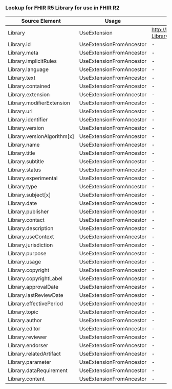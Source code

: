 ### Lookup for FHIR R5 Library for use in FHIR R2

| Source Element | Usage | Target |
| -------------- | ----- | ------ |
| Library | UseExtension | http://hl7.org/fhir/5.0/StructureDefinition/extension-Library |
| Library.id | UseExtensionFromAncestor | - |
| Library.meta | UseExtensionFromAncestor | - |
| Library.implicitRules | UseExtensionFromAncestor | - |
| Library.language | UseExtensionFromAncestor | - |
| Library.text | UseExtensionFromAncestor | - |
| Library.contained | UseExtensionFromAncestor | - |
| Library.extension | UseExtensionFromAncestor | - |
| Library.modifierExtension | UseExtensionFromAncestor | - |
| Library.url | UseExtensionFromAncestor | - |
| Library.identifier | UseExtensionFromAncestor | - |
| Library.version | UseExtensionFromAncestor | - |
| Library.versionAlgorithm[x] | UseExtensionFromAncestor | - |
| Library.name | UseExtensionFromAncestor | - |
| Library.title | UseExtensionFromAncestor | - |
| Library.subtitle | UseExtensionFromAncestor | - |
| Library.status | UseExtensionFromAncestor | - |
| Library.experimental | UseExtensionFromAncestor | - |
| Library.type | UseExtensionFromAncestor | - |
| Library.subject[x] | UseExtensionFromAncestor | - |
| Library.date | UseExtensionFromAncestor | - |
| Library.publisher | UseExtensionFromAncestor | - |
| Library.contact | UseExtensionFromAncestor | - |
| Library.description | UseExtensionFromAncestor | - |
| Library.useContext | UseExtensionFromAncestor | - |
| Library.jurisdiction | UseExtensionFromAncestor | - |
| Library.purpose | UseExtensionFromAncestor | - |
| Library.usage | UseExtensionFromAncestor | - |
| Library.copyright | UseExtensionFromAncestor | - |
| Library.copyrightLabel | UseExtensionFromAncestor | - |
| Library.approvalDate | UseExtensionFromAncestor | - |
| Library.lastReviewDate | UseExtensionFromAncestor | - |
| Library.effectivePeriod | UseExtensionFromAncestor | - |
| Library.topic | UseExtensionFromAncestor | - |
| Library.author | UseExtensionFromAncestor | - |
| Library.editor | UseExtensionFromAncestor | - |
| Library.reviewer | UseExtensionFromAncestor | - |
| Library.endorser | UseExtensionFromAncestor | - |
| Library.relatedArtifact | UseExtensionFromAncestor | - |
| Library.parameter | UseExtensionFromAncestor | - |
| Library.dataRequirement | UseExtensionFromAncestor | - |
| Library.content | UseExtensionFromAncestor | - |
